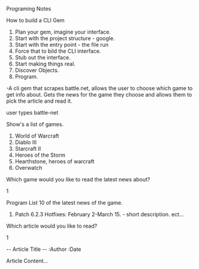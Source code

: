 Programing Notes

How to build a CLI Gem

1. Plan your gem, imagine your interface.
2. Start with the project structure - google.
3. Start with the entry point - the file run
4. Force that to bild the CLI interface.
5. Stub out the interface.
6. Start making things real.
7. Discover Objects.
8. Program.

-A cli gem that scrapes battle.net, allows the user to choose which game to get info about. Gets the news for the game they choose and allows them to pick the article and read it.

user types battle-net

Show's a list of games.

1. World of Warcraft
2. Diablo III
3. Starcraft II
4. Heroes of the Storm
5. Hearthstone, heroes of warcraft
6. Overwatch

Which game would you like to read the latest news about?

1

Program List 10 of the latest news of the game.
1. Patch 6.2.3 Hotfixes: February 2-March 15. - short description.
ect...

Which article would you like to read?

1

-- Article Title --
:Author :Date

Article Content...